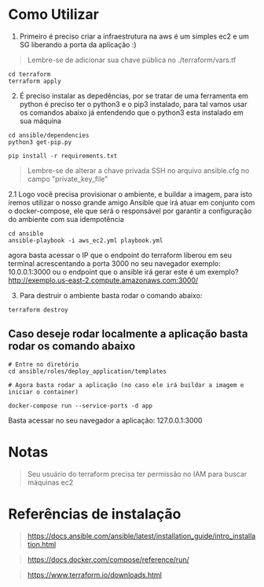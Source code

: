 
# Como Utilizar
1. Primeiro é preciso criar a infraestrutura na aws é um simples ec2 e um SG liberando a porta da aplicação :)

> Lembre-se de adicionar sua chave pública no ./terraform/vars.tf

```
cd terraform
terraform apply
```


2. É preciso instalar as depedências, por se tratar de uma ferramenta em python é preciso ter o python3 e o pip3 instalado, para tal vamos usar os comandos abaixo já entendendo que o python3 esta instalado em sua máquina

```
cd ansible/dependencies
python3 get-pip.py

pip install -r requirements.txt

```
> Lembre-se de alterar a chave privada SSH no arquivo ansible.cfg no campo "private_key_file"

2.1 Logo você precisa provisionar o ambiente, e buildar a imagem, para isto iremos utilizar o nosso grande amigo Ansible que irá atuar em conjunto com o docker-compose, ele que será o responsável por garantir a configuração do ambiente com sua idempotência

```
cd ansible
ansible-playbook -i aws_ec2.yml playbook.yml
```
agora basta acessar o IP que o endpoint do terraform liberou em seu terminal acrescentando a porta 3000 no seu navegador
exemplo: 10.0.0.1:3000
ou o endpoint que o ansible irá gerar este é um exemplo? http://exemplo.us-east-2.compute.amazonaws.com:3000/

3. Para destruir o ambiente basta rodar o comando abaixo:

```
terraform destroy
```

## Caso deseje rodar localmente a aplicação basta rodar os comando abaixo
```
# Entre no diretório
cd ansible/roles/deploy_application/templates

# Agora basta rodar a aplicação (no caso ele irá buildar a imagem e iniciar o container)

docker-compose run --service-ports -d app 
```
Basta acessar no seu navegador a aplicação: 127.0.0.1:3000


# Notas

> Seu usuário do terraform precisa ter permissão no IAM para buscar máquinas ec2 


# Referências de instalação
> https://docs.ansible.com/ansible/latest/installation_guide/intro_installation.html

> https://docs.docker.com/compose/reference/run/

> https://www.terraform.io/downloads.html
